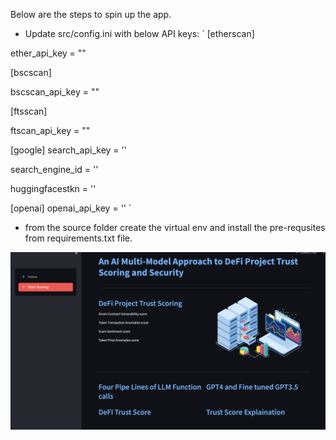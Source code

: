 Below are the steps to spin up the app. 

* Update src/config.ini with below API keys:
`
[etherscan]

ether_api_key = ""

[bscscan]

bscscan_api_key = ""

[ftsscan]

ftscan_api_key = ""

[google]
search_api_key = ''

search_engine_id = ''

huggingfacestkn = ''

[openai]
openai_api_key = ''
`

* from the source folder create the virtual env and install the pre-requsites from requirements.txt file.

[![Defi Analyze](home.png)](https://youtu.be/4OzFAJF6nyg "Defi Analyzer")





